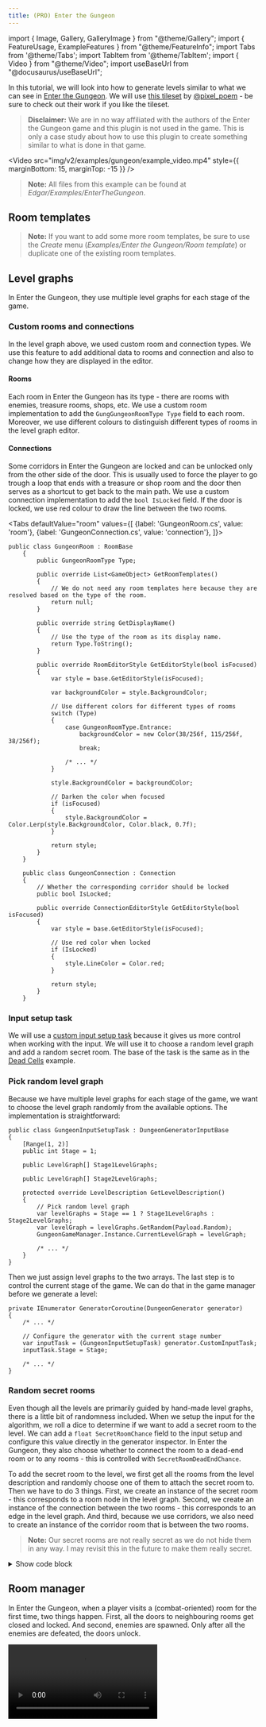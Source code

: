 ```yaml
---
title: (PRO) Enter the Gungeon
---
```


import { Image, Gallery, GalleryImage } from "@theme/Gallery";
import { FeatureUsage, ExampleFeatures } from "@theme/FeatureInfo";
import Tabs from '@theme/Tabs';
import TabItem from '@theme/TabItem';
import { Video } from "@theme/Video";
import useBaseUrl from "@docusaurus/useBaseUrl";

In this tutorial, we will look into how to generate levels similar to what we can see in [Enter the Gungeon](https://store.steampowered.com/app/311690/Enter_the_Gungeon/). We will use [this tileset](https://pixel-poem.itch.io/dungeon-assetpuck) by [@pixel_poem](https://twitter.com/pixel_poem) - be sure to check out their work if you like the tileset.

> **Disclaimer:** We are in no way affiliated with the authors of the Enter the Gungeon game and this plugin is not used in the game. This is only a case study about how to use this plugin to create something similar to what is done in that game.

<Gallery cols={2} fixedHeight>
    <GalleryImage src="img/v2/examples/gungeon/result1.png" caption="Example result" />
    <GalleryImage src="img/v2/examples/gungeon/result2.png" caption="Example result" />
</Gallery>

<Video src="img/v2/examples/gungeon/example_video.mp4" style={{ marginBottom: 15, marginTop: -15 }} />

> **Note:** All files from this example can be found at *Edgar/Examples/EnterTheGungeon*.

## Room templates

> **Note:** If you want to add some more room templates, be sure to use the *Create* menu (*Examples/Enter the Gungeon/Room template*) or duplicate one of the existing room templates.

<Gallery cols={2} fixedHeight>
    <GalleryImage src="img/v2/examples/gungeon/room_templates/entrance.png" caption="Entrance" />
    <GalleryImage src="img/v2/examples/gungeon/room_templates/hub1.png" caption="Hub" />
    <GalleryImage src="img/v2/examples/gungeon/room_templates/normal5.png" caption="Normal" />
    <GalleryImage src="img/v2/examples/gungeon/room_templates/reward.png" caption="Reward" />
    <GalleryImage src="img/v2/examples/gungeon/room_templates/shop.png" caption="Shop" />
    <GalleryImage src="img/v2/examples/gungeon/room_templates/secret.png" caption="Secret" />
</Gallery>

## Level graphs

In Enter the Gungeon, they use multiple level graphs for each stage of the game.

<Gallery cols={2} fixedHeight>
    <GalleryImage src="img/v2/examples/gungeon/level_graph_2.png" caption="Stage 1 level graph" /> 
    <GalleryImage src="img/v2/examples/gungeon/level_graph_1.png" caption="Stage 2 level graph" /> 
</Gallery>

### Custom rooms and connections

In the level graph above, we used custom room and connection types. We use this feature to add additional data to rooms and connection and also to change how they are displayed in the editor.

#### Rooms

Each room in Enter the Gungeon has its type - there are rooms with enemies, treasure rooms, shops, etc. We use a custom room implementation to add the `GungGungeonRoomType Type` field to each room. Moreover, we use different colours to distinguish different types of rooms in the level graph editor.

#### Connections

Some corridors in Enter the Gungeon are locked and can be unlocked only from the other side of the door. This is usually used to force the player to go trough a loop that ends with a treasure or shop room and the door then serves as a shortcut to get back to the main path. We use a custom connection implementation to add the `bool IsLocked` field. If the door is locked, we use red colour to draw the line between the two rooms.

<Tabs
defaultValue="room"
values={[
{label: 'GungeonRoom.cs', value: 'room'},
{label: 'GungeonConnection.cs', value: 'connection'},
]}>
<TabItem value="room">

```
public class GungeonRoom : RoomBase
    {
        public GungeonRoomType Type;

        public override List<GameObject> GetRoomTemplates()
        {
            // We do not need any room templates here because they are resolved based on the type of the room.
            return null;
        }

        public override string GetDisplayName()
        {
            // Use the type of the room as its display name.
            return Type.ToString();
        }

        public override RoomEditorStyle GetEditorStyle(bool isFocused)
        {
            var style = base.GetEditorStyle(isFocused);

            var backgroundColor = style.BackgroundColor;

            // Use different colors for different types of rooms
            switch (Type)
            {
                case GungeonRoomType.Entrance:
                    backgroundColor = new Color(38/256f, 115/256f, 38/256f);
                    break;

                /* ... */
            }

            style.BackgroundColor = backgroundColor;

            // Darken the color when focused
            if (isFocused)
            {
                style.BackgroundColor = Color.Lerp(style.BackgroundColor, Color.black, 0.7f);
            }

            return style;
        }
    }
```

  </TabItem>
  <TabItem value="connection">

```
    public class GungeonConnection : Connection
    {
        // Whether the corresponding corridor should be locked
        public bool IsLocked;

        public override ConnectionEditorStyle GetEditorStyle(bool isFocused)
        {
            var style = base.GetEditorStyle(isFocused);

            // Use red color when locked
            if (IsLocked)
            {
                style.LineColor = Color.red;
            }

            return style;
        }
    }
```

  </TabItem>
</Tabs>

### Input setup task

We will use a [custom input setup task](generators/custom-input.md) because it gives us more control when working with the input. We will use it to choose a random level graph and add a random secret room. The base of the task is the same as in the [Dead Cells](examples/dead-cells.md#input-setup) example.

### Pick random level graph

Because we have multiple level graphs for each stage of the game, we want to choose the level graph randomly from the available options. The implementation is straightforward:

    public class GungeonInputSetupTask : DungeonGeneratorInputBase
    {
        [Range(1, 2)]
        public int Stage = 1;

        public LevelGraph[] Stage1LevelGraphs;

        public LevelGraph[] Stage2LevelGraphs;

        protected override LevelDescription GetLevelDescription()
        {
            // Pick random level graph
            var levelGraphs = Stage == 1 ? Stage1LevelGraphs : Stage2LevelGraphs;
            var levelGraph = levelGraphs.GetRandom(Payload.Random);
            GungeonGameManager.Instance.CurrentLevelGraph = levelGraph;

            /* ... */
        }
    }

Then we just assign level graphs to the two arrays. The last step is to control the current stage of the game. We can do that in the game manager before we generate a level:

    private IEnumerator GeneratorCoroutine(DungeonGenerator generator)
    {
        /* ... */

        // Configure the generator with the current stage number
        var inputTask = (GungeonInputSetupTask) generator.CustomInputTask;
        inputTask.Stage = Stage;

        /* ... */
    }

### Random secret rooms

Even though all the levels are primarily guided by hand-made level graphs, there is a little bit of randomness included. When we setup the input for the algorithm, we roll a dice to determine if we want to add a secret room to the level. We can add a `float SecretRoomChance` field to the input setup and configure this value directly in the generator inspector. In Enter the Gungeon, they also choose whether to connect the room to a dead-end room or to any rooms - this is controlled with `SecretRoomDeadEndChance`.

To add the secret room to the level, we first get all the rooms from the level description and randomly choose one of them to attach the secret room to. Then we have to do 3 things. First, we create an instance of the secret room - this corresponds to a room node in the level graph. Second, we create an instance of the connection between the two rooms - this corresponds to an edge in the level graph. And third, because we use corridors, we also need to create an instance of the corridor room that is between the two rooms.

> **Note:** Our secret rooms are not really secret as we do not hide them in any way. I may revisit this in the future to make them really secret.

<details><summary>Show code block</summary>
<div>

```
    public class GungeonInputSetupTask : DungeonGeneratorInputBase
    {
        public LevelGraph LevelGraph;

        public GungeonRoomTemplatesConfig RoomTemplates;

        // The probability that a secret room is added to the level
        [Range(0f, 1f)]
        public float SecretRoomChance = 0.9f;

        // The probability that a secret room is attached to a dead-end room
        [Range(0f, 1f)]
        public float SecretRoomDeadEndChance = 0.5f;

        protected override LevelDescription GetLevelDescription()
        {
            /* ... */

            // Add secret rooms
            AddSecretRoom(levelDescription);

            /* ... */
        }

        private void AddSecretRoom(LevelDescription levelDescription)
        {
            // Return early if no secret room should be added to the level
            if (Payload.Random.NextDouble() > SecretRoomChance) return;

            // Get the graphs of rooms
            var graph = levelDescription.GetGraph();

            // Decide whether to attach the secret room to a dead end room or not
            var attachToDeadEnd = Payload.Random.NextDouble() < SecretRoomDeadEndChance;

            // Find all the possible rooms to attach to and choose a random one
            var possibleRoomsToAttachTo = graph.Vertices.Cast<GungeonRoom>().Where(x =>
                (!attachToDeadEnd || graph.GetNeighbours(x).Count() == 1) && x.Type != GungeonRoomType.Entrance
            ).ToList();
            var roomToAttachTo = possibleRoomsToAttachTo[Payload.Random.Next(possibleRoomsToAttachTo.Count)];

            // Create secret room
            var secretRoom = ScriptableObject.CreateInstance<GungeonRoom>();
            secretRoom.Type = GungeonRoomType.Secret;
            levelDescription.AddRoom(secretRoom, RoomTemplates.GetRoomTemplates(secretRoom).ToList());

            // Prepare the connection between secretRoom and roomToAttachTo
            var connection = ScriptableObject.CreateInstance<GungeonConnection>();
            connection.From = roomToAttachTo;
            connection.To = secretRoom;

            // Connect the two rooms with a corridor
            var corridorRoom = ScriptableObject.CreateInstance<GungeonRoom>();
            corridorRoom.Type = GungeonRoomType.Corridor;
            levelDescription.AddCorridorConnection(connection, RoomTemplates.CorridorRoomTemplates.ToList(), corridorRoom);
        }
    }
```

</div>
</details>

## Room manager

In Enter the Gungeon, when a player visits a (combat-oriented) room for the first time, two things happen. First, all the doors to neighbouring rooms get closed and locked. And second, enemies are spawned. Only after all the enemies are defeated, the doors unlock.

<Video src="img/v2/examples/gungeon/enter_room.mp4" />

<br />

> **Note:** The enemies in this example are very dumb - they just stand there and cannot be killed as there is no combat system implemented. Therefore, the doors open after some time even though enemies are still alive.

### Current room detection

The base of this setup is detecting when a player enters a room. We will use the same setup as we described in the [Current room detection](guides/current-room-detection.md) tutorial. That means that we have a floor collider that is set to trigger and it informs `RoomManager` when the player enters a room.

### Enemies

We will use a very simple approach to a randomized spawn of enemies. We will use the floor collider that we set up in the previous step to get a random position inside the room.

The algorithm works as follows:

1. Get a random position inside floor collider bounds
2. Check if the position is actually inside the collider (there may be holes)
3. Check that there are no other colliders near the position
4. Pick a random enemy and instantiate it at the position

<details><summary>Show code block</summary>
<div>

```

    public class GungeonRoomManager : MonoBehaviour
    {
        /// <summary>
        /// Enemies that can spawn inside the room.
        /// </summary>
        public GameObject[] Enemies;

        /// <summary>
        /// Collider of the floor tilemap layer.
        /// </summary>
        public Collider2D FloorCollider;

        /* ... */

        private void SpawnEnemies()
        {
            EnemiesSpawned = true;

            var enemies = new List<GameObject>();
            var totalEnemiesCount = GungeonGameManager.Instance.Random.Next(4, 8);

            while(enemies.Count < totalEnemiesCount)
            {
                // Find random position inside floor collider bounds
                var position = RandomPointInBounds(FloorCollider.bounds, 1f);

                // Check if the point is actually inside the collider as there may be holes in the floor, etc.
                if (!IsPointWithinCollider(FloorCollider, position))
                {
                    continue;
                }

                // We want to make sure that there is no other collider in the radius of 1
                if (Physics2D.OverlapCircleAll(position, 0.5f).Any(x => !x.isTrigger))
                {
                    continue;
                }

                // Pick random enemy prefab
                var enemyPrefab = Enemies[Random.Range(0, Enemies.Length)];

                // Create an instance of the enemy and set position and parent
                var enemy = Instantiate(enemyPrefab);
                enemy.transform.position = position;
                enemy.transform.parent = roomInstance.RoomTemplateInstance.transform;
                enemies.Add(enemy);
            }
        }
    }
```

</div>
</details>

<br />

> **Note:** As the process of choosing enemy spawn points is random, we hope that the success rate is quite high and we do not have to spend too much time on it. However, if we wanted to spawn too many enemies or there were too many holes in the collider, we could have problems with performance. In that case, it would be better to use a different approach.

### Doors

Our goal is to close neighbouring corridors with doors when the player enters the room and then open the doors when all the enemies are dead. The only slightly complex part is how to obtain the game objects that represent the doors. To make our lives easier, we added the doors directly to each corridor room template. That means that after the level is generated we just have to retrieve the doors from corridor room templates.

<Gallery cols={2} fixedHeight>
    <GalleryImage src="img/v2/examples/gungeon/room_templates/ver5.png" caption="Vertical corridor" />
    <GalleryImage src="img/v2/examples/gungeon/room_templates/hor5.png" caption="Horizontal corridor" />
</Gallery>

We can do it like this:

1. Prepare a custom post-processing task
2. Go trough all non-corridor rooms
4. Find all the corridors that are connected to the room
5. Get the door game object from each neighbouring corridor
6. Store all the doors in the room manager

When we have the game objects, we can simply activate them when the player enters the room and then deactivate them when enemies are dead. (Or just open the doors after 3 seconds because we do not have any combat implemented.)

<details><summary>Show code block</summary>
<div>

```

    public class GungeonPostProcessTask : DungeonGeneratorPostProcessBase
    {
        public GameObject[] Enemies;

        public override void Run(GeneratedLevel level, LevelDescription levelDescription)
        {
            /* ... */

            foreach (var roomInstance in level.GetRoomInstances())
            {
                var room = (GungeonRoom) roomInstance.Room;
                var roomTemplateInstance = roomInstance.RoomTemplateInstance;

                // Find floor tilemap layer
                var tilemaps = RoomTemplateUtils.GetTilemaps(roomTemplateInstance);
                var floor = tilemaps.Single(x => x.name == "Floor").gameObject;

                // Add current room detection handler
                floor.AddComponent<GungeonCurrentRoomHandler>();

                // Add room manager
                var roomManager = roomTemplateInstance.AddComponent<GungeonRoomManager>();
                
                if (room.Type != GungeonRoomType.Corridor)
                {
                    // Set enemies and floor collider to the room manager
                    roomManager.Enemies = Enemies;
                    roomManager.FloorCollider = floor.GetComponent<CompositeCollider2D>();

                    // Find all the doors of neighboring corridors and save them in the room manager
                    // The term "door" has two different meanings here:
                    //   1. it represents the connection point between two rooms in the level
                    //   2. it represents the door game object that we have inside each corridor
                    foreach (var door in roomInstance.Doors)
                    {
                        // Get the room instance of the room that is connected via this door
                        var corridorRoom = door.ConnectedRoomInstance;

                        // Get the room template instance of the corridor room
                        var corridorGameObject = corridorRoom.RoomTemplateInstance;

                        // Find the door game object by its name
                        var doorsGameObject = corridorGameObject.transform.Find("Door")?.gameObject;

                        // Each corridor room instance has a connection that represents the edge in the level graph
                        // We use the connection object to check if the corridor should be locked or not
                        var connection = (GungeonConnection) corridorRoom.Connection;

                        if (doorsGameObject != null)
                        {
                            // If the connection is locked, we set the Locked state and keep the game object active
                            // Otherwise we set the EnemyLocked state and deactivate the door. That means that the door is active and locked
                            // only when there are enemies in the room.
                            if (connection.IsLocked)
                            {
                                doorsGameObject.GetComponent<GungeonDoor>().State = GungeonDoor.DoorState.Locked;
                            }
                            else
                            {
                                doorsGameObject.GetComponent<GungeonDoor>().State = GungeonDoor.DoorState.EnemyLocked;
                                doorsGameObject.SetActive(false);
                            }
                            
                            roomManager.Doors.Add(doorsGameObject);
                        }
                    }
                }
            }
        }
    }
```

</div>
</details>

### Locked doors

The last thing that we have to handle are doors that should be locked even if there are no enemies. These doors are used to separate reward/shop rooms from other rooms and force the player to find a different path to the reward room. When the player discovers the reward room, all the neighbouring locked doors are unlocked.

## Fog of War

In this example, the [Fog of War](guides/fog-of-war.md) feature is enabled. For more information on how to setup the feature, please see the [documentation](guides/fog-of-war.md). In order to integrate the Fog of War into this example scene, I modified the current room detection script (`GungeonCurrentRoomHandler` class) to trigger the fog when a player enters a corridor room, and I also modified the `GungeonPostProcessTask` class to setup the fog after a level is generated.

> **Note:** The integration of the Fog of War effect into this example could be improved. I think that it looks better when the next room is revealed only after the player walks though the middle of a corridor and not right when he enters the corridor. Also, the integration with doors is not ideal - you can reveal rooms behind locked rooms if you go close to the door. I want to improve this in the future.

> **Note:** To disable the Fog of War effect, go to the main camera and disable the Fog of War component.

## Results

<Gallery cols={2} fixedHeight>
    <GalleryImage src="img/v2/examples/gungeon/result3.png" caption="Example result" />
    <GalleryImage src="img/v2/examples/gungeon/result4.png" caption="Example result" />
</Gallery>
